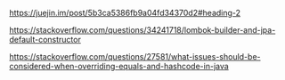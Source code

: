 

https://juejin.im/post/5b3ca5386fb9a04fd34370d2#heading-2

https://stackoverflow.com/questions/34241718/lombok-builder-and-jpa-default-constructor

https://stackoverflow.com/questions/27581/what-issues-should-be-considered-when-overriding-equals-and-hashcode-in-java